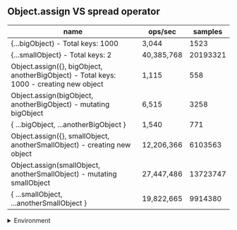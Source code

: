 ## Object.assign VS spread operator

|name|ops/sec|samples|
|-|-|-|
|{...bigObject} - Total keys: 1000|3,044|1523|
|{...smallObject} - Total keys: 2|40,385,768|20193321|
|Object.assign({}, bigObject, anotherBigObject) - Total keys: 1000 - creating new object|1,115|558|
|Object.assign(bigObject, anotherBigObject) - mutating bigObject|6,515|3258|
|{ ...bigObject, ...anotherBigObject }|1,540|771|
|Object.assign({}, smallObject, anotherSmallObject) - creating new object|12,206,366|6103563|
|Object.assign(smallObject, anotherSmallObject) - mutating smallObject|27,447,486|13723747|
|{ ...smallObject, ...anotherSmallObject }|19,822,665|9914380|


<details>
<summary>Environment</summary>

* __Machine:__ linux x64 | 4 vCPUs | 7.6GB Mem
* __Run:__ Wed Oct 15 2025 22:42:17 GMT+0000 (Coordinated Universal Time)
* __Node:__ `v24.10.0`
</details>

<!--
{"environment":{"platform":"linux","arch":"x64","cpus":4,"totalMemory":7.597843170166016},"benchmarks":[{"name":"{...bigObject} - Total keys: 1000","samples":1523,"opsSec":3044.566806710543},{"name":"{...smallObject} - Total keys: 2","samples":20193321,"opsSec":40385768.13274914},{"name":"Object.assign({}, bigObject, anotherBigObject) - Total keys: 1000 - creating new object","samples":558,"opsSec":1115.4088243997976},{"name":"Object.assign(bigObject, anotherBigObject) - mutating bigObject","samples":3258,"opsSec":6515.723629066549},{"name":"{ ...bigObject, ...anotherBigObject }","samples":771,"opsSec":1540.7137259016486},{"name":"Object.assign({}, smallObject, anotherSmallObject) - creating new object","samples":6103563,"opsSec":12206366.519875133},{"name":"Object.assign(smallObject, anotherSmallObject) - mutating smallObject","samples":13723747,"opsSec":27447486.80875846},{"name":"{ ...smallObject, ...anotherSmallObject }","samples":9914380,"opsSec":19822665.085520823}]}-->
